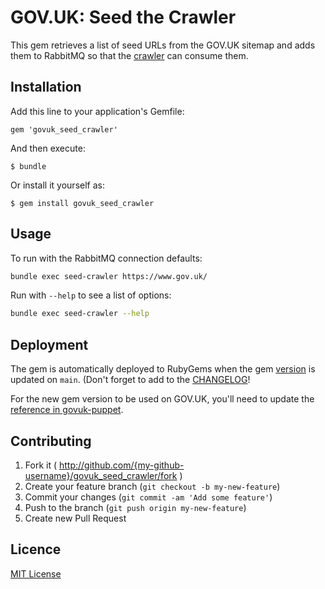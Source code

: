 # GOV.UK: Seed the Crawler

This gem retrieves a list of seed URLs from the GOV.UK sitemap and adds them to RabbitMQ
so that the [crawler](https://github.com/alphagov/govuk_crawler_worker) can consume them.

## Installation

Add this line to your application's Gemfile:

    gem 'govuk_seed_crawler'

And then execute:

    $ bundle

Or install it yourself as:

    $ gem install govuk_seed_crawler

## Usage

To run with the RabbitMQ connection defaults:

```bash
bundle exec seed-crawler https://www.gov.uk/
```

Run with `--help` to see a list of options:

```bash
bundle exec seed-crawler --help
```

## Deployment

The gem is automatically deployed to RubyGems when the gem [version](https://github.com/alphagov/govuk_seed_crawler/blob/main/lib/govuk_seed_crawler/version.rb) is updated on `main`. (Don't forget to add to the [CHANGELOG](https://github.com/alphagov/govuk_seed_crawler/blob/main/CHANGELOG.md)!

For the new gem version to be used on GOV.UK, you'll need to update the [reference in govuk-puppet](https://github.com/alphagov/govuk-puppet/blob/c5112961e9c3063f077d2de2ffa887b00466c623/modules/govuk_crawler/manifests/init.pp#L142-L150).

## Contributing

1. Fork it ( http://github.com/{my-github-username}/govuk_seed_crawler/fork )
2. Create your feature branch (`git checkout -b my-new-feature`)
3. Commit your changes (`git commit -am 'Add some feature'`)
4. Push to the branch (`git push origin my-new-feature`)
5. Create new Pull Request

## Licence

[MIT License](LICENCE)
